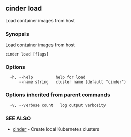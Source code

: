 ## cinder load

Load container images from host

### Synopsis

Load container images from host

```
cinder load [flags]
```

### Options

```
  -h, --help          help for load
      --name string   cluster name (default "cinder")
```

### Options inherited from parent commands

```
  -v, --verbose count   log output verbosity
```

### SEE ALSO

* [cinder](cinder.md)	 - Create local Kubernetes clusters

